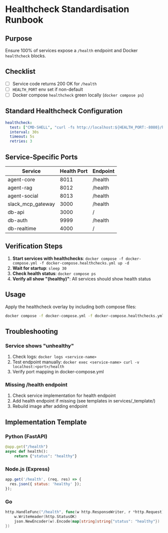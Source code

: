 # Healthcheck Standardisation Runbook

## Purpose
Ensure 100% of services expose a `/health` endpoint and Docker `healthcheck` blocks.

## Checklist
- [ ] Service code returns 200 OK for `/health`
- [ ] `HEALTH_PORT` env set if non-default
- [ ] Docker compose `healthcheck` green locally (`docker compose ps`)

## Standard Healthcheck Configuration

```yaml
healthcheck:
  test: ["CMD-SHELL", "curl -fs http://localhost:${HEALTH_PORT:-8080}/health || exit 1"]
  interval: 30s
  timeout: 5s
  retries: 3
```

## Service-Specific Ports

| Service | Health Port | Endpoint |
|---------|-------------|----------|
| agent-core | 8011 | /health |
| agent-rag | 8012 | /health |
| agent-social | 8013 | /health |
| slack_mcp_gateway | 3000 | /health |
| db-api | 3000 | / |
| db-auth | 9999 | /health |
| db-realtime | 4000 | / |

## Verification Steps

1. **Start services with healthchecks**: `docker compose -f docker-compose.yml -f docker-compose.healthchecks.yml up -d`
2. **Wait for startup**: `sleep 30`
3. **Check health status**: `docker compose ps`
4. **Verify all show "(healthy)"**: All services should show health status

## Usage

Apply the healthcheck overlay by including both compose files:
```bash
docker compose -f docker-compose.yml -f docker-compose.healthchecks.yml up -d
```

## Troubleshooting

### Service shows "unhealthy"
1. Check logs: `docker logs <service-name>`
2. Test endpoint manually: `docker exec <service-name> curl -v localhost:<port>/health`
3. Verify port mapping in docker-compose.yml

### Missing /health endpoint
1. Check service implementation for health endpoint
2. Add health endpoint if missing (see templates in services/_template/)
3. Rebuild image after adding endpoint

## Implementation Template

### Python (FastAPI)
```python
@app.get("/health")
async def health():
    return {"status": "healthy"}
```

### Node.js (Express)
```javascript
app.get('/health', (req, res) => {
  res.json({ status: 'healthy' });
});
```

### Go
```go
http.HandleFunc("/health", func(w http.ResponseWriter, r *http.Request) {
    w.WriteHeader(http.StatusOK)
    json.NewEncoder(w).Encode(map[string]string{"status": "healthy"})
})
```
